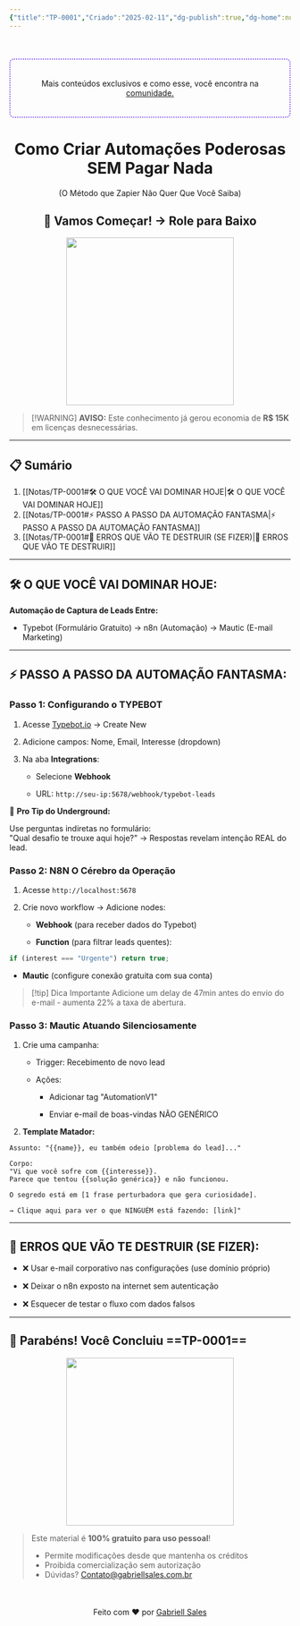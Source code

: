 ```yaml
---
{"title":"TP-0001","Criado":"2025-02-11","dg-publish":true,"dg-home":null,"permalink":"/notas/tp-0001/","dgPassFrontmatter":true}
---
```


<div align="center" style="margin-top:50px; padding:20px; border: 2px dotted #8A5CF4; border-radius: 8px;">
  <p>Mais conteúdos exclusivos e como esse, você encontra na <a href="https://comunidade.gabriellsales.com.br" target="_blank">comunidade.</a></p>
</div>

<div align="center"><h1>Como Criar Automações Poderosas SEM Pagar Nada</h1> <p>(O Método que Zapier Não Quer Que Você Saiba)</p> <h2>🚀 Vamos Começar! → Role para Baixo</h2> </div>
<div align="center">
  <img src="https://media4.giphy.com/media/v1.Y2lkPTc5MGI3NjExbHdvMjBobXNjM2ljdDF3d2JpZTh1Z3VuMmplM2NoN3JodTd1cjdyMCZlcD12MV9pbnRlcm5hbF9naWZfYnlfaWQmY3Q9Zw/8m7nAJTYvzNUh54HQm/giphy.gif" width="300">
</div>

> [!WARNING] **AVISO:**
> Este conhecimento já gerou economia de **R$ 15K** em licenças desnecessárias.

---
## 📋 Sumário

1. [[Notas/TP-0001#🛠️ O QUE VOCÊ VAI DOMINAR HOJE\|🛠️ O QUE VOCÊ VAI DOMINAR HOJE]]
2. [[Notas/TP-0001#⚡ PASSO A PASSO DA AUTOMAÇÃO FANTASMA\|⚡ PASSO A PASSO DA AUTOMAÇÃO FANTASMA]]
3. [[Notas/TP-0001#🚨 ERROS QUE VÃO TE DESTRUIR (SE FIZER)\|🚨 ERROS QUE VÃO TE DESTRUIR]]

---
## 🛠️ O QUE VOCÊ VAI DOMINAR HOJE:  

**Automação de Captura de Leads Entre:**  
- Typebot (Formulário Gratuito) → n8n (Automação) → Mautic (E-mail Marketing)

---
## ⚡ PASSO A PASSO DA AUTOMAÇÃO FANTASMA:

### Passo 1: Configurando o TYPEBOT

1. Acesse [Typebot.io](https://typebot.io/) → Create New
    
2. Adicione campos: Nome, Email, Interesse (dropdown)
    
3. Na aba **Integrations**:
    
    - Selecione **Webhook**
        
    - URL: `http://seu-ip:5678/webhook/typebot-leads`

📌 **Pro Tip do Underground:**

Use perguntas indiretas no formulário:  
"Qual desafio te trouxe aqui hoje?" → Respostas revelam intenção REAL do lead.

### Passo 2: N8N O Cérebro da Operação

1. Acesse `http://localhost:5678`
    
2. Crie novo workflow → Adicione nodes:
    
    - **Webhook** (para receber dados do Typebot)
        
    - **Function** (para filtrar leads quentes):
    
```js
if (interest === "Urgente") return true;  
```

- **Mautic** (configure conexão gratuita com sua conta)

> [!tip] Dica Importante
> Adicione um delay de 47min antes do envio do e-mail - aumenta 22% a taxa de abertura.

### Passo 3: Mautic Atuando Silenciosamente

1. Crie uma campanha:
    
    - Trigger: Recebimento de novo lead
        
    - Ações:
        
        - Adicionar tag "AutomationV1"
            
        - Enviar e-mail de boas-vindas NÃO GENÉRICO
        
2. **Template Matador:**

```plaintext
Assunto: "{{name}}, eu também odeio [problema do lead]..."  

Corpo:  
"Vi que você sofre com {{interesse}}.  
Parece que tentou {{solução genérica}} e não funcionou.  

O segredo está em [1 frase perturbadora que gera curiosidade].  

→ Clique aqui para ver o que NINGUÉM está fazendo: [link]"  
```

---
## 🚨 ERROS QUE VÃO TE DESTRUIR (SE FIZER):

- ❌ Usar e-mail corporativo nas configurações (use domínio próprio)

- ❌ Deixar o n8n exposto na internet sem autenticação

- ❌ Esquecer de testar o fluxo com dados falsos

---
## 🎉 Parabéns! Você Concluiu ==TP-0001==

<div align="center"> <img src="https://media3.giphy.com/media/v1.Y2lkPTc5MGI3NjExMzd3dDEwa2U4ejlhaG45a2wzY2c0bHlkNm0zaWxtN3V5bXdkZzZyciZlcD12MV9pbnRlcm5hbF9naWZfYnlfaWQmY3Q9Zw/S6qkS0ETvel6EZat45/giphy.gif" width="300"> </div>

> Este material é **100% gratuito para uso pessoal**!
> - Permite modificações desde que mantenha os créditos
> - Proibida comercialização sem autorização
> - Dúvidas? Contato@gabriellsales.com.br

<div align="center" style="margin-top:50px">
  <p>Feito com ❤️ por <a href="https://gabriellsales.com.br" target="_blank">Gabriell Sales</a></p>
</div>
